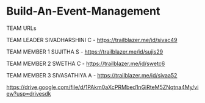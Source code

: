 # Build-An-Event-Management

TEAM URLs 

TEAM LEADER SIVADHARSHINI C - https://trailblazer.me/id/sivac49

TEAM MEMBER 1 SUJITHA S - https://trailblazer.me/id/sujis29

TEAM MEMBER 2 SWETHA C - https://trailblazer.me/id/swetc6

TEAM MEMBER 3 SIVASATHIYA A - https://trailblazer.me/id/sivaa52

https://drive.google.com/file/d/1PAkm0aXcPRMbed1nGiRteM5ZNqtna4My/view?usp=drivesdk


